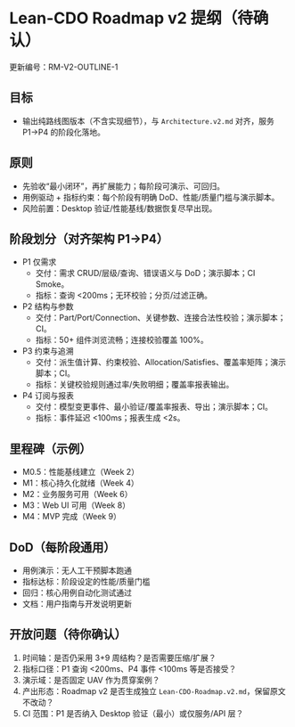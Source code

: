 # Lean-CDO Roadmap v2 提纲（待确认）

更新编号：RM-V2-OUTLINE-1

## 目标
- 输出纯路线图版本（不含实现细节），与 `Architecture.v2.md` 对齐，服务 P1→P4 的阶段化落地。

## 原则
- 先验收“最小闭环”，再扩展能力；每阶段可演示、可回归。
- 用例驱动 + 指标约束：每个阶段有明确 DoD、性能/质量门槛与演示脚本。
- 风险前置：Desktop 验证/性能基线/数据恢复尽早出现。

## 阶段划分（对齐架构 P1→P4）
- P1 仅需求
  - 交付：需求 CRUD/层级/查询、错误语义与 DoD；演示脚本；CI Smoke。
  - 指标：查询 <200ms；无环校验；分页/过滤正确。
- P2 结构与参数
  - 交付：Part/Port/Connection、关键参数、连接合法性校验；演示脚本；CI。
  - 指标：50+ 组件浏览流畅；连接校验覆盖 100%。
- P3 约束与追溯
  - 交付：派生值计算、约束校验、Allocation/Satisfies、覆盖率矩阵；演示脚本；CI。
  - 指标：关键校验规则通过率/失败明细；覆盖率报表输出。
- P4 订阅与报表
  - 交付：模型变更事件、最小验证/覆盖率报表、导出；演示脚本；CI。
  - 指标：事件延迟 <100ms；报表生成 <2s。

## 里程碑（示例）
- M0.5：性能基线建立（Week 2）
- M1：核心持久化就绪（Week 4）
- M2：业务服务可用（Week 6）
- M3：Web UI 可用（Week 8）
- M4：MVP 完成（Week 9）

## DoD（每阶段通用）
- 用例演示：无人工干预脚本跑通
- 指标达标：阶段设定的性能/质量门槛
- 回归：核心用例自动化测试通过
- 文档：用户指南与开发说明更新

## 开放问题（待你确认）
1) 时间轴：是否仍采用 3+9 周结构？是否需要压缩/扩展？
2) 指标口径：P1 查询 <200ms、P4 事件 <100ms 等是否接受？
3) 演示域：是否固定 UAV 作为贯穿案例？
4) 产出形态：Roadmap v2 是否生成独立 `Lean-CDO-Roadmap.v2.md`，保留原文不改动？
5) CI 范围：P1 是否纳入 Desktop 验证（最小）或仅服务/API 层？
